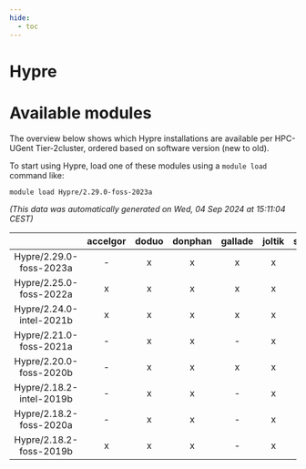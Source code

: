 ```yaml
---
hide:
  - toc
---
```


Hypre
=====

# Available modules


The overview below shows which Hypre installations are available per HPC-UGent Tier-2cluster, ordered based on software version (new to old).

To start using Hypre, load one of these modules using a `module load` command like:

```shell
module load Hypre/2.29.0-foss-2023a
```

*(This data was automatically generated on Wed, 04 Sep 2024 at 15:11:04 CEST)*  

| |accelgor|doduo|donphan|gallade|joltik|shinx|skitty|
| :---: | :---: | :---: | :---: | :---: | :---: | :---: | :---: |
|Hypre/2.29.0-foss-2023a|-|x|x|x|x|x|-|
|Hypre/2.25.0-foss-2022a|x|x|x|x|x|-|x|
|Hypre/2.24.0-intel-2021b|x|x|x|x|x|-|x|
|Hypre/2.21.0-foss-2021a|-|x|x|-|x|-|x|
|Hypre/2.20.0-foss-2020b|-|x|x|x|x|-|x|
|Hypre/2.18.2-intel-2019b|-|x|x|-|x|-|x|
|Hypre/2.18.2-foss-2020a|-|x|x|-|x|-|x|
|Hypre/2.18.2-foss-2019b|x|x|x|-|x|-|x|
